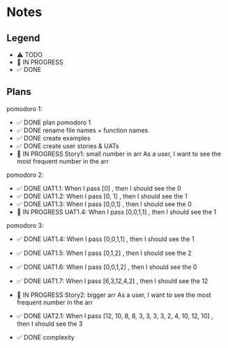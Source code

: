 # Notes

## Legend

- ⚠ TODO
- 🚧 IN PROGRESS
- ✅ DONE

## Plans

pomodoro 1:

- ✅ DONE plan pomodoro 1
- ✅ DONE rename file names + function names
- ✅ DONE create examples
- ✅ DONE create user stories & UATs
- 🚧 IN PROGRESS Story1: small number in arr
  As a user, I want to see the most frequent number in the arr

pomodoro 2:

- ✅ DONE UAT1.1: When I pass [0] , then I should see the 0
- ✅ DONE UAT1.2: When I pass [0, 1] , then I should see the 1
- ✅ DONE UAT1.3: When I pass [0,0,1] , then I should see the 0
- 🚧 IN PROGRESS UAT1.4: When I pass [0,0,1,1] , then I should see the 1

pomodoro 3:

- ✅ DONE UAT1.4: When I pass [0,0,1,1] , then I should see the 1
- ✅ DONE UAT1.5: When I pass [0,1,2] , then I should see the 2
- ✅ DONE UAT1.6: When I pass [0,0,1,2] , then I should see the 0
- ✅ DONE UAT1.7: When I pass [6,3,12,4,2] , then I should see the 12

- 🚧 IN PROGRESS Story2: bigger arr
  As a user, I want to see the most frequent number in the arr

- ✅ DONE UAT2.1: When I pass [12, 10, 8, 8, 3, 3, 3, 3, 2, 4, 10, 12, 10] , then I should see the 3
- ✅ DONE complexity
